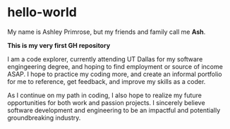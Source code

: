 # hello-world
My name is Ashley Primrose, but my friends and family call me **Ash**. 

**This is my very first GH repository** 

I am a code explorer, currently attending UT Dallas for my software engingeering degree, and hoping to find employment or source of income ASAP.
I hope to practice my coding more, and create an informal portfolio for me to reference, get feedback, and improve my skills as a coder. 

As I continue on my path in coding, I also hope to realize my future opportunities for both work and passion projects. I sincerely believe software development and engineering to be an impactful and potentially groundbreaking industry. 
